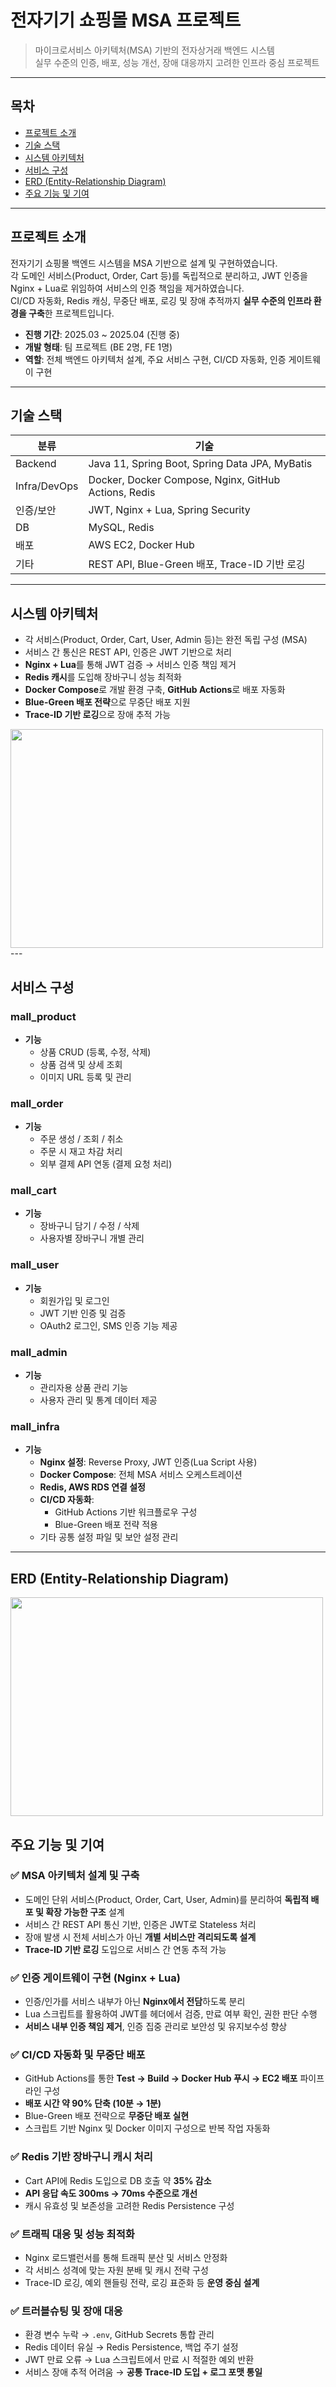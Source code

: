 #  전자기기 쇼핑몰 MSA 프로젝트

> 마이크로서비스 아키텍처(MSA) 기반의 전자상거래 백엔드 시스템  
> 실무 수준의 인증, 배포, 성능 개선, 장애 대응까지 고려한 인프라 중심 프로젝트


---
##  목차

- [프로젝트 소개](#프로젝트-소개)
- [기술 스택](#기술-스택)
- [시스템 아키텍처](#시스템-아키텍처)
- [서비스 구성](#서비스-구성)
- [ERD (Entity-Relationship Diagram)](#erd-entity-relationship-diagram)
- [주요 기능 및 기여](#주요-기능-및-기여)


---

##  프로젝트 소개

전자기기 쇼핑몰 백엔드 시스템을 MSA 기반으로 설계 및 구현하였습니다.  
각 도메인 서비스(Product, Order, Cart 등)를 독립적으로 분리하고, JWT 인증을 Nginx + Lua로 위임하여 서비스의 인증 책임을 제거하였습니다.  
CI/CD 자동화, Redis 캐싱, 무중단 배포, 로깅 및 장애 추적까지 **실무 수준의 인프라 환경을 구축**한 프로젝트입니다.

-  **진행 기간**: 2025.03 ~ 2025.04 (진행 중)
-  **개발 형태**: 팀 프로젝트 (BE 2명, FE 1명)
-  **역할**: 전체 백엔드 아키텍처 설계, 주요 서비스 구현, CI/CD 자동화, 인증 게이트웨이 구현

---

## 기술 스택

| 분류        | 기술 |
|-------------|------|
| Backend     | Java 11, Spring Boot, Spring Data JPA, MyBatis |
| Infra/DevOps| Docker, Docker Compose, Nginx, GitHub Actions, Redis |
| 인증/보안   | JWT, Nginx + Lua, Spring Security |
| DB          | MySQL, Redis |
| 배포        | AWS EC2, Docker Hub |
| 기타        | REST API, Blue-Green 배포, Trace-ID 기반 로깅 |

---

##  시스템 아키텍처

- 각 서비스(Product, Order, Cart, User, Admin 등)는 완전 독립 구성 (MSA)
- 서비스 간 통신은 REST API, 인증은 JWT 기반으로 처리
- **Nginx + Lua**를 통해 JWT 검증 → 서비스 인증 책임 제거
- **Redis 캐시**를 도입해 장바구니 성능 최적화
- **Docker Compose**로 개발 환경 구축, **GitHub Actions**로 배포 자동화
- **Blue-Green 배포 전략**으로 무중단 배포 지원
- **Trace-ID 기반 로깅**으로 장애 추적 가능
  
<img src="https://github.com/user-attachments/assets/dc8ad580-2307-4a42-b9fd-4829b5464ca7" width="500" height= "350">
---

##  서비스 구성

###  mall_product
- **기능**
  - 상품 CRUD (등록, 수정, 삭제)
  - 상품 검색 및 상세 조회
  - 이미지 URL 등록 및 관리



###  mall_order
- **기능**
  - 주문 생성 / 조회 / 취소
  - 주문 시 재고 차감 처리
  - 외부 결제 API 연동 (결제 요청 처리)



###  mall_cart
- **기능**
  - 장바구니 담기 / 수정 / 삭제
  - 사용자별 장바구니 개별 관리



###  mall_user
- **기능**
  - 회원가입 및 로그인
  - JWT 기반 인증 및 검증
  - OAuth2 로그인, SMS 인증 기능 제공



###  mall_admin
- **기능**
  - 관리자용 상품 관리 기능
  - 사용자 관리 및 통계 데이터 제공



###  mall_infra
- **기능**
  - **Nginx 설정**: Reverse Proxy, JWT 인증(Lua Script 사용)
  - **Docker Compose**: 전체 MSA 서비스 오케스트레이션
  - **Redis, AWS RDS 연결 설정**
  - **CI/CD 자동화**:
    - GitHub Actions 기반 워크플로우 구성
    - Blue-Green 배포 전략 적용
  - 기타 공통 설정 파일 및 보안 설정 관리

---

## ERD (Entity-Relationship Diagram)
<img src="https://github.com/user-attachments/assets/0e2844f6-25ff-4eb8-9972-14bb1126f9e4" width="500" height= "350">

##  주요 기능 및 기여

### ✅ MSA 아키텍처 설계 및 구축
- 도메인 단위 서비스(Product, Order, Cart, User, Admin)를 분리하여 **독립적 배포 및 확장 가능한 구조** 설계
- 서비스 간 REST API 통신 기반, 인증은 JWT로 Stateless 처리
- 장애 발생 시 전체 서비스가 아닌 **개별 서비스만 격리되도록 설계**
- **Trace-ID 기반 로깅** 도입으로 서비스 간 연동 추적 가능

### ✅ 인증 게이트웨이 구현 (Nginx + Lua)
- 인증/인가를 서비스 내부가 아닌 **Nginx에서 전담**하도록 분리
- Lua 스크립트를 활용하여 JWT를 헤더에서 검증, 만료 여부 확인, 권한 판단 수행
- **서비스 내부 인증 책임 제거**, 인증 집중 관리로 보안성 및 유지보수성 향상

### ✅ CI/CD 자동화 및 무중단 배포
- GitHub Actions를 통한 **Test → Build → Docker Hub 푸시 → EC2 배포** 파이프라인 구성
- **배포 시간 약 90% 단축 (10분 → 1분)**
- Blue-Green 배포 전략으로 **무중단 배포 실현**
- 스크립트 기반 Nginx 및 Docker 이미지 구성으로 반복 작업 자동화

### ✅ Redis 기반 장바구니 캐시 처리
- Cart API에 Redis 도입으로 DB 호출 약 **35% 감소**
- **API 응답 속도 300ms → 70ms 수준으로 개선**
- 캐시 유효성 및 보존성을 고려한 Redis Persistence 구성

### ✅ 트래픽 대응 및 성능 최적화
- Nginx 로드밸런서를 통해 트래픽 분산 및 서비스 안정화
- 각 서비스 성격에 맞는 자원 분배 및 캐시 전략 구성
- Trace-ID 로깅, 예외 핸들링 전략, 로깅 표준화 등 **운영 중심 설계**

### ✅ 트러블슈팅 및 장애 대응
- 환경 변수 누락 → `.env`, GitHub Secrets 통합 관리
- Redis 데이터 유실 → Redis Persistence, 백업 주기 설정
- JWT 만료 오류 → Lua 스크립트에서 만료 시 적절한 예외 반환
- 서비스 장애 추적 어려움 → **공통 Trace-ID 도입 + 로그 포맷 통일**

